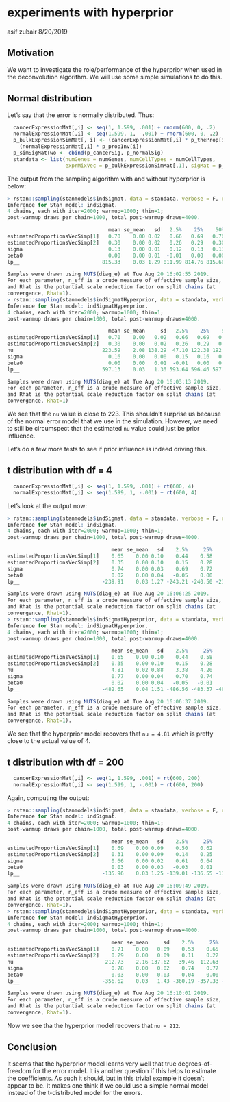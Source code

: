 experiments with hyperprior
================
asif zubair
8/20/2019

## Motivation

We want to investigate the role/performance of the hyperprior when used
in the deconvolution algorithm. We will use some simple simulations to
do this.

## Normal distribution

Let’s say that the error is normally distributed. Thus:

``` r
  cancerExpressionMat[,i] <- seq(1, 1.599, .001) + rnorm(600, 0, .2)
  normalExpressionMat[,i] <- seq(1.599, 1, -.001) + rnorm(600, 0, .2)
  p_bulkExpressionSimMat[, i] <- (cancerExpressionMat[,i] * p_theProp[i]) + 
    (normalExpressionMat[,i] * p_propInv[i])
  p_simSigMatTwo <- cbind(p_cancerSig, p_normalSig)
  standata <- list(numGenes = numGenes, numCellTypes = numCellTypes, 
                   exprMixVec = p_bulkExpressionSimMat[,1], sigMat = p_simSigMatTwo)
```

The output from the sampling algorithm with and without hyperprior is
below:

``` r
> rstan::sampling(stanmodels$indSigmat, data = standata, verbose = F, refresh = 0);
Inference for Stan model: indSigmat.
4 chains, each with iter=2000; warmup=1000; thin=1; 
post-warmup draws per chain=1000, total post-warmup draws=4000.

                                 mean se_mean   sd   2.5%    25%    50%    75%  97.5% n_eff Rhat
estimatedProportionsVecSimp[1]   0.70    0.00 0.02   0.66   0.69   0.70   0.71   0.74  3247    1
estimatedProportionsVecSimp[2]   0.30    0.00 0.02   0.26   0.29   0.30   0.31   0.34  3247    1
sigma                            0.13    0.00 0.01   0.12   0.13   0.13   0.14   0.14  3219    1
beta0                            0.00    0.00 0.01  -0.01   0.00   0.00   0.01   0.01  4090    1
lp__                           815.33    0.03 1.29 811.99 814.76 815.66 816.25 816.79  1890    1

Samples were drawn using NUTS(diag_e) at Tue Aug 20 16:02:55 2019.
For each parameter, n_eff is a crude measure of effective sample size,
and Rhat is the potential scale reduction factor on split chains (at 
convergence, Rhat=1).
> rstan::sampling(stanmodels$indSigmatHyperprior, data = standata, verbose = F, refresh = 0)
Inference for Stan model: indSigmatHyperprior.
4 chains, each with iter=2000; warmup=1000; thin=1; 
post-warmup draws per chain=1000, total post-warmup draws=4000.

                                 mean se_mean     sd   2.5%    25%    50%    75%  97.5% n_eff Rhat
estimatedProportionsVecSimp[1]   0.70    0.00   0.02   0.66   0.69   0.70   0.71   0.74  3816    1
estimatedProportionsVecSimp[2]   0.30    0.00   0.02   0.26   0.29   0.30   0.31   0.34  3816    1
nu                             223.59    2.08 138.29  47.10 122.38 192.70 292.12 564.54  4421    1
sigma                            0.16    0.00   0.00   0.15   0.16   0.16   0.16   0.17  3933    1
beta0                            0.00    0.00   0.01  -0.01   0.00   0.00   0.01   0.02  4562    1
lp__                           597.13    0.03   1.36 593.64 596.46 597.46 598.12 598.82  2100    1

Samples were drawn using NUTS(diag_e) at Tue Aug 20 16:03:13 2019.
For each parameter, n_eff is a crude measure of effective sample size,
and Rhat is the potential scale reduction factor on split chains (at 
convergence, Rhat=1)
```

We see that the `nu` value is close to 223. This shouldn’t surprise us
because of the normal error model that we use in the simulation.
However, we need to still be circumspect that the estimated `nu` value
could just be prior influence.

Let’s do a few more tests to see if prior influence is indeed driving
this.

## t distribution with df = 4

``` r
  cancerExpressionMat[,i] <- seq(1, 1.599, .001) + rt(600, 4)
  normalExpressionMat[,i] <- seq(1.599, 1, -.001) + rt(600, 4)
```

Let’s look at the output
now:

``` r
> rstan::sampling(stanmodels$indSigmat, data = standata, verbose = F, refresh = 0);
Inference for Stan model: indSigmat.
4 chains, each with iter=2000; warmup=1000; thin=1; 
post-warmup draws per chain=1000, total post-warmup draws=4000.

                                  mean se_mean   sd    2.5%     25%     50%     75%   97.5% n_eff Rhat
estimatedProportionsVecSimp[1]    0.65    0.00 0.10    0.44    0.58    0.65    0.72    0.85  3304    1
estimatedProportionsVecSimp[2]    0.35    0.00 0.10    0.15    0.28    0.35    0.42    0.56  3304    1
sigma                             0.74    0.00 0.03    0.69    0.72    0.74    0.76    0.80  3481    1
beta0                             0.02    0.00 0.04   -0.05    0.00    0.02    0.05    0.09  3682    1
lp__                           -239.91    0.03 1.27 -243.21 -240.50 -239.58 -238.97 -238.44  1710    1

Samples were drawn using NUTS(diag_e) at Tue Aug 20 16:06:25 2019.
For each parameter, n_eff is a crude measure of effective sample size,
and Rhat is the potential scale reduction factor on split chains (at 
convergence, Rhat=1).
> rstan::sampling(stanmodels$indSigmatHyperprior, data = standata, verbose = F, refresh = 0)
Inference for Stan model: indSigmatHyperprior.
4 chains, each with iter=2000; warmup=1000; thin=1; 
post-warmup draws per chain=1000, total post-warmup draws=4000.

                                  mean se_mean   sd    2.5%     25%     50%     75%   97.5% n_eff Rhat
estimatedProportionsVecSimp[1]    0.65    0.00 0.10    0.44    0.58    0.65    0.72    0.85  3460    1
estimatedProportionsVecSimp[2]    0.35    0.00 0.10    0.15    0.28    0.35    0.42    0.56  3460    1
nu                                4.81    0.02 0.88    3.38    4.20    4.69    5.32    6.80  2721    1
sigma                             0.77    0.00 0.04    0.70    0.74    0.77    0.79    0.84  2739    1
beta0                             0.02    0.00 0.04   -0.05   -0.01    0.02    0.04    0.09  3417    1
lp__                           -482.65    0.04 1.51 -486.56 -483.37 -482.32 -481.55 -480.80  1534    1

Samples were drawn using NUTS(diag_e) at Tue Aug 20 16:06:37 2019.
For each parameter, n_eff is a crude measure of effective sample size,
and Rhat is the potential scale reduction factor on split chains (at 
convergence, Rhat=1).
```

We see that the hyperprior model recovers that `nu = 4.81` which is
pretty close to the actual value of 4.

## t distribution with df = 200

``` r
  cancerExpressionMat[,i] <- seq(1, 1.599, .001) + rt(600, 200)
  normalExpressionMat[,i] <- seq(1.599, 1, -.001) + rt(600, 200)
```

Again, computing the
output:

``` r
> rstan::sampling(stanmodels$indSigmat, data = standata, verbose = F, refresh = 0);
Inference for Stan model: indSigmat.
4 chains, each with iter=2000; warmup=1000; thin=1; 
post-warmup draws per chain=1000, total post-warmup draws=4000.

                                  mean se_mean   sd    2.5%     25%     50%     75%   97.5% n_eff Rhat
estimatedProportionsVecSimp[1]    0.69    0.00 0.09    0.50    0.62    0.69    0.75    0.86  3388    1
estimatedProportionsVecSimp[2]    0.31    0.00 0.09    0.14    0.25    0.31    0.38    0.50  3388    1
sigma                             0.66    0.00 0.02    0.61    0.64    0.65    0.67    0.70  3298    1
beta0                             0.03    0.00 0.03   -0.03    0.01    0.03    0.05    0.10  3756    1
lp__                           -135.96    0.03 1.25 -139.01 -136.55 -135.65 -135.04 -134.51  1974    1

Samples were drawn using NUTS(diag_e) at Tue Aug 20 16:09:49 2019.
For each parameter, n_eff is a crude measure of effective sample size,
and Rhat is the potential scale reduction factor on split chains (at 
convergence, Rhat=1).
> rstan::sampling(stanmodels$indSigmatHyperprior, data = standata, verbose = F, refresh = 0)
Inference for Stan model: indSigmatHyperprior.
4 chains, each with iter=2000; warmup=1000; thin=1; 
post-warmup draws per chain=1000, total post-warmup draws=4000.

                                  mean se_mean     sd    2.5%     25%     50%     75%   97.5% n_eff Rhat
estimatedProportionsVecSimp[1]    0.71    0.00   0.09    0.53    0.65    0.71    0.78    0.89  4109    1
estimatedProportionsVecSimp[2]    0.29    0.00   0.09    0.11    0.22    0.29    0.35    0.47  4109    1
nu                              212.73    2.16 137.62   39.46  112.63  181.53  280.95  557.26  4062    1
sigma                             0.78    0.00   0.02    0.74    0.77    0.78    0.80    0.83  4423    1
beta0                             0.03    0.00   0.03   -0.04    0.00    0.03    0.05    0.09  3910    1
lp__                           -356.62    0.03   1.43 -360.19 -357.33 -356.28 -355.56 -354.84  1765    1

Samples were drawn using NUTS(diag_e) at Tue Aug 20 16:10:01 2019.
For each parameter, n_eff is a crude measure of effective sample size,
and Rhat is the potential scale reduction factor on split chains (at 
convergence, Rhat=1).
```

Now we see tha the hyperprior model recovers that `nu = 212`.

## Conclusion

It seems that the hyperprior model learns very well that true
degrees-of-freedom for the error model. It is another question if this
helps to estimate the coefficients. As such it should, but in this
trivial example it doesn’t appear to be. It makes one think if we could
use a simple normal model instead of the t-distributed model for the
errors.
